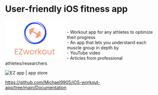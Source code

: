 # User-friendly iOS fitness app
<img align="left" alt="EZ app | app store" width="200px" src="https://raw.githubusercontent.com/Michael9905/iOS-workout-app/main/Documentation/EZ_logo.png" /><br>

<p> - Workout app for any athletes to optimize their progress <br>
     - An app that lets you understand each muscle group in depth by <br>
         - YouTube video <br>
         - Articles from professional athletes/researchers <br>
 </p>
<img align="left" alt="EZ app | app store" width="200px" src="https://github.com/Michael9905/iOS-workout-app/tree/main/Documentation/Picture1.png" /><br>

https://github.com/Michael9905/iOS-workout-app/tree/main/Documentation
